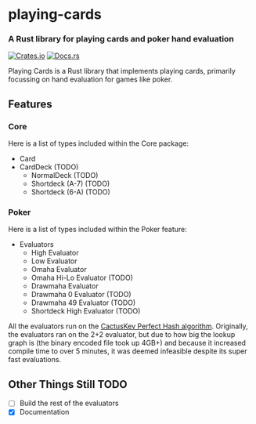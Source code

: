 # playing-cards
### A Rust library for playing cards and poker hand evaluation

[![Crates.io](https://img.shields.io/crates/v/playing-cards.svg)](https://crates.io/crates/playing-cards)
[![Docs.rs](https://img.shields.io/docsrs/playing-cards)](https://docs.rs/playing-cards/)

Playing Cards is a Rust library that implements playing cards, primarily focussing on hand evaluation for games like poker.

## Features

### Core

Here is a list of types included within the Core package:

- Card
- CardDeck (TODO)
  - NormalDeck (TODO)
  - Shortdeck (A-7) (TODO)
  - Shortdeck (6-A) (TODO)

### Poker

Here is a list of types included within the Poker feature:

- Evaluators
  - High Evaluator
  - Low Evaluator
  - Omaha Evaluator
  - Omaha Hi-Lo Evaluator (TODO)
  - Drawmaha Evaluator
  - Drawmaha 0 Evaluator (TODO)
  - Drawmaha 49 Evaluator (TODO)
  - Shortdeck High Evaluator (TODO)

All the evaluators run on the [CactusKev Perfect Hash algorithm](https://github.com/tangentforks/XPokerEval/tree/master/XPokerEval.CactusKev.PerfectHash).
Originally, the evaluators ran on the 2+2 evaluator, but due to how big the lookup graph is (the
binary encoded file took up 4GB+) and because it increased compile time to over 5 minutes, it was
deemed infeasible despite its super fast evaluations.

## Other Things Still TODO

- [ ] Build the rest of the evaluators
- [X] Documentation
